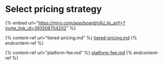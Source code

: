 # Select pricing strategy

{% embed url="https://miro.com/app/board/o9J_ljs_asY=?invite_link_id=393508704202" %}

{% content-ref url="tiered-pricing.md" %}
[tiered-pricing.md](tiered-pricing.md)
{% endcontent-ref %}

{% content-ref url="platform-fee.md" %}
[platform-fee.md](platform-fee.md)
{% endcontent-ref %}
